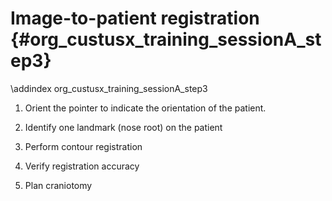 Image-to-patient registration {#org_custusx_training_sessionA_step3}
===================

\addindex org_custusx_training_sessionA_step3

1. Orient the pointer to indicate the orientation of the patient.
2. Identify one landmark (nose root) on the patient
3. Perform contour registration

4. Verify registration accuracy

5. Plan craniotomy
